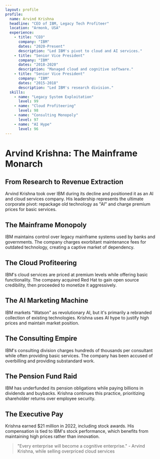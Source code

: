 ```yaml
---
layout: profile
profile:
  name: Arvind Krishna
  headline: "CEO of IBM, Legacy Tech Profiteer"
  location: "Armonk, USA"
  experience:
    - title: "CEO"
      company: "IBM"
      dates: "2020-Present"
      description: "Led IBM's pivot to cloud and AI services."
    - title: "Senior Vice President"
      company: "IBM"
      dates: "2018-2020"
      description: "Managed cloud and cognitive software."
    - title: "Senior Vice President"
      company: "IBM"
      dates: "2015-2018"
      description: "Led IBM's research division."
  skills:
    - name: "Legacy System Exploitation"
      level: 99
    - name: "Cloud Profiteering"
      level: 98
    - name: "Consulting Monopoly"
      level: 97
    - name: "AI Hype"
      level: 96
---
```


# Arvind Krishna: The Mainframe Monarch

## From Research to Revenue Extraction

Arvind Krishna took over IBM during its decline and positioned it as an AI and cloud services company. His leadership represents the ultimate corporate pivot: repackage old technology as "AI" and charge premium prices for basic services.

## The Mainframe Monopoly
IBM maintains control over legacy mainframe systems used by banks and governments. The company charges exorbitant maintenance fees for outdated technology, creating a captive market of dependency.

## The Cloud Profiteering
IBM's cloud services are priced at premium levels while offering basic functionality. The company acquired Red Hat to gain open source credibility, then proceeded to monetize it aggressively.

## The AI Marketing Machine
IBM markets "Watson" as revolutionary AI, but it's primarily a rebranded collection of existing technologies. Krishna uses AI hype to justify high prices and maintain market position.

## The Consulting Empire
IBM's consulting division charges hundreds of thousands per consultant while often providing basic services. The company has been accused of overbilling and providing substandard work.

## The Pension Fund Raid
IBM has underfunded its pension obligations while paying billions in dividends and buybacks. Krishna continues this practice, prioritizing shareholder returns over employee security.

## The Executive Pay
Krishna earned $21 million in 2022, including stock awards. His compensation is tied to IBM's stock performance, which benefits from maintaining high prices rather than innovation.

> "Every enterprise will become a cognitive enterprise." - Arvind Krishna, while selling overpriced cloud services
